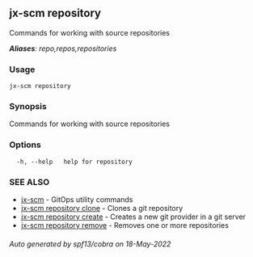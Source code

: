 ## jx-scm repository

Commands for working with source repositories

***Aliases**: repo,repos,repositories*

### Usage

```
jx-scm repository
```

### Synopsis

Commands for working with source repositories

### Options

```
  -h, --help   help for repository
```

### SEE ALSO

* [jx-scm](jx-scm.md)	 - GitOps utility commands
* [jx-scm repository clone](jx-scm_repository_clone.md)	 - Clones a git repository
* [jx-scm repository create](jx-scm_repository_create.md)	 - Creates a new git provider in a git server
* [jx-scm repository remove](jx-scm_repository_remove.md)	 - Removes one or more repositories

###### Auto generated by spf13/cobra on 18-May-2022
